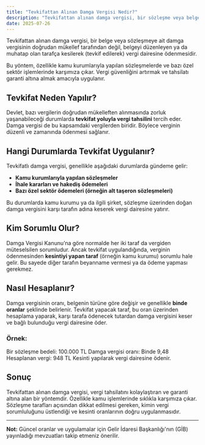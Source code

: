 ```yaml
---
title: "Tevkifattan Alınan Damga Vergisi Nedir?"
description: "Tevkifattan alınan damga vergisi, bir sözleşme veya belge üzerinden doğrudan değil, karşı taraf tarafından kesilerek ödenen damga vergisidir. Kimler sorumludur, nasıl hesaplanır? Detaylar için hemen tıklayın."
date: 2025-07-26
---
```


Tevkifattan alınan damga vergisi, bir belge veya sözleşmeye ait damga vergisinin doğrudan mükellef tarafından değil,
belgeyi düzenleyen ya da muhatap olan tarafça kesilerek (tevkif edilerek) vergi dairesine ödenmesidir.

Bu yöntem, özellikle kamu kurumlarıyla yapılan sözleşmelerde ve bazı özel sektör işlemlerinde karşımıza çıkar. Vergi
güvenliğini artırmak ve tahsilatı garanti altına almak amacıyla uygulanır.

## Tevkifat Neden Yapılır?

Devlet, bazı vergilerin doğrudan mükelleften alınmasında zorluk yaşanabileceği durumlarda **tevkifat yoluyla vergi
tahsilini** tercih eder. Damga vergisi de bu kapsamdaki vergilerden biridir. Böylece verginin düzenli ve zamanında
ödenmesi sağlanır.

## Hangi Durumlarda Tevkifat Uygulanır?

Tevkifatlı damga vergisi, genellikle aşağıdaki durumlarda gündeme gelir:

- **Kamu kurumlarıyla yapılan sözleşmeler**
- **İhale kararları ve hakediş ödemeleri**
- **Bazı özel sektör ödemeleri (örneğin alt taşeron sözleşmeleri)**

Bu durumlarda kamu kurumu ya da ilgili şirket, sözleşme üzerinden doğan damga vergisini karşı tarafın adına keserek
vergi dairesine yatırır.

## Kim Sorumlu Olur?

Damga Vergisi Kanunu’na göre normalde her iki taraf da vergiden müteselsilen sorumludur. Ancak tevkifat uygulandığında,
verginin ödenmesinden **kesintiyi yapan taraf** (örneğin kamu kurumu) sorumlu hale gelir. Bu sayede diğer tarafın
beyanname vermesi ya da ödeme yapması gerekmez.

## Nasıl Hesaplanır?

Damga vergisinin oranı, belgenin türüne göre değişir ve genellikle **binde oranlar** şeklinde belirlenir. Tevkifat
yapacak taraf, bu oran üzerinden hesaplama yaparak, karşı tarafa ödenecek tutardan damga vergisini keser ve bağlı
bulunduğu vergi dairesine öder.

### Örnek:

Bir sözleşme bedeli: 100.000 TL
Damga vergisi oranı: Binde 9,48
Hesaplanan vergi: 948 TL
Kesinti yapılarak vergi dairesine ödenir.

## Sonuç

Tevkifattan alınan damga vergisi, vergi tahsilatını kolaylaştıran ve garanti altına alan bir yöntemdir. Özellikle kamu
işlemlerinde sıklıkla karşımıza çıkar. Sözleşme tarafları açısından dikkat edilmesi gereken, kimin vergi sorumluluğunu
üstlendiği ve kesinti oranlarının doğru uygulanmasıdır.

---

**Not:** Güncel oranlar ve uygulamalar için Gelir İdaresi Başkanlığı'nın (GİB) yayınladığı mevzuatları takip etmeniz
önerilir.
